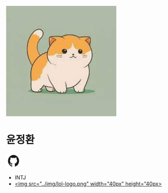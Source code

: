 <img src ="../img/yoon.jpeg" width ="300px" height="300px"></img>

# 윤정환

[<img src ="../img/github.png" width ="40px" height="40px"></img>](https://github.com/mongzino)

- INTJ
- [<img src="../img/lol-logo.png" width="40px" height="40px></img>](https://www.op.gg/summoners/kr/%EB%8C%80%20%EC%83%81%20%ED%98%81-2023)
